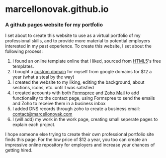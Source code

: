# marcellonovak.github.io
### A github pages website for my portfolio

I set about to create this website to use as a virtual portfolio of my professional skills, and to provide more material to potential employers interested in my past experience. To create this website, I set about the following process:
1. I found an online template online that I liked, sourced from [HTML5](https://html5up.net/astral)'s free templates.
2. I bought a [custom domain](https://marcellonovak.com) for myself from google domains for $12 a year (what a steal by the way)
3. I created the website to my liking, editing the background, about sections, icons, etc. until I was satisfied
4. I created accounts with both [Formspree](https://formspree.io) and [Zoho Mail](https://zoho.com) to add functionality to the contact page, using Formspree to send the emails and Zoho to receive them in a business inbox
5. I added DNS records through zoho to create a business email: contact@marcellonovak.com
6. I (will add) my work in the work page, creating small seperate pages to explain each project.

I hope someone else trying to create their own professional portfolio site finds this page. For the low price of $12 a year, you too can create an impressive online repository for employers and increase your chances of getting hired.
